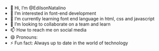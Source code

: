 - 👋 Hi, I’m @EdilsonNatalino
- 👀 I’m interested in font-end development
- 🌱 I’m currently learning font end language in html, css and javascript
- 💞️ I’m looking to collaborate on a team and learn
- 📫 How to reach me on social media 
- 😄 Pronouns: 
- ⚡ Fun fact: Always up to date in the world of technology

<!---
EdilsonNatalino/EdilsonNatalino is a ✨ special ✨ repository because its `README.md` (this file) appears on your GitHub profile.
You can click the Preview link to take a look at your changes.
--->
